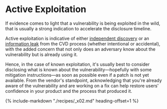 # Active Exploitation

If evidence comes to light that a vulnerability is being exploited in
the wild, that is usually a strong indication to accelerate the
disclosure timeline.

Active exploitation is indicative of either [independent discovery](./independent_discovery.md) or an
[information leak](./leaks.md) from the CVD process (whether intentional or
accidental), with the added concern that not only does an adversary know
about the vulnerability but is already using it.

Hence, in the case of known exploitation, it's usually best to consider
disclosing what is known about the vulnerability&mdash;hopefully with some
mitigation instructions&mdash;as soon as possible even if a patch is not yet
available. From the vendor's standpoint, acknowledging that you're
already aware of the vulnerability and are working on a fix can help
restore users' confidence in your product and the process that produced
it.

{% include-markdown "./recipes/_x02.md" heading-offset=1 %}
